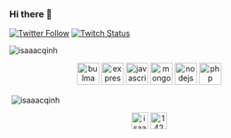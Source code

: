 ### Hi there 👋

[![Twitter Follow](https://img.shields.io/twitter/follow/Isaaac0001?color=09f&label=%40Isaaac&style=flat-square)](https://twitter.com/Isaaac0001)
[![Twitch Status](https://img.shields.io/twitch/status/isaaacgg?style=flat-square)](https://twitch.tv/isaaacgg)

<p align="left"> <img src="https://komarev.com/ghpvc/?username=isaaacqinh" alt="isaaacqinh" /> </p>

<p align="center"><img src="https://raw.githubusercontent.com/gilbarbara/logos/804dc257b59e144eaca5bc6ffd16949752c6f789/logos/bulma.svg" alt="bulma" width="40" height="40"/> <img src="https://devicons.github.io/devicon/devicon.git/icons/express/express-original-wordmark.svg" alt="express" width="40" height="40"/> <img src="https://devicons.github.io/devicon/devicon.git/icons/javascript/javascript-original.svg" alt="javascript" width="40" height="40"/> <img src="https://devicons.github.io/devicon/devicon.git/icons/mongodb/mongodb-original-wordmark.svg" alt="mongodb" width="40" height="40"/> <img src="https://devicons.github.io/devicon/devicon.git/icons/nodejs/nodejs-original-wordmark.svg" alt="nodejs" width="40" height="40"/> <img src="https://devicons.github.io/devicon/devicon.git/icons/php/php-original.svg" alt="php" width="40" height="40"/></p>

<p>&nbsp;<img align="center" src="https://github-readme-stats.vercel.app/api?username=isaaacqinh&show_icons=true" alt="isaaacqinh" /></p>

<p align="center">
<a href="https://twitter.com/isaaac0001" target="blank"><img align="center" src="https://cdn.jsdelivr.net/npm/simple-icons@3.0.1/icons/twitter.svg" alt="isaaac0001" height="30" width="30" /></a>
<a href="https://stackoverflow.com/users/14239896" target="blank"><img align="center" src="https://cdn.jsdelivr.net/npm/simple-icons@3.0.1/icons/stackoverflow.svg" alt="14239896" height="30" width="30" /></a>
</p>

